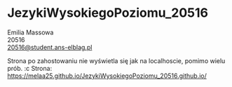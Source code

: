 # JezykiWysokiegoPoziomu_20516
Emilia Massowa <br />
20516<br />
20516@student.ans-elblag.pl

Strona po zahostowaniu nie wyświetla się jak na localhoscie, pomimo wielu prób. :c
Strona: https://melaa25.github.io/JezykiWysokiegoPoziomu_20516.github.io/
